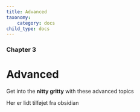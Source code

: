 ```yaml
---
title: Advanced
taxonomy:
    category: docs
child_type: docs
---
```


### Chapter 3

# Advanced

Get into the **nitty gritty** with these advanced topics

Her er lidt tilføjet fra obsidian
